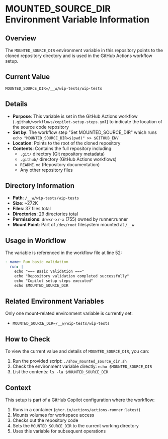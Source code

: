 # MOUNTED_SOURCE_DIR Environment Variable Information

## Overview

The `MOUNTED_SOURCE_DIR` environment variable in this repository points to the cloned repository directory and is used in the GitHub Actions workflow setup.

## Current Value

```
MOUNTED_SOURCE_DIR=/__w/wip-tests/wip-tests
```

## Details

- **Purpose**: This variable is set in the GitHub Actions workflow (`.github/workflows/copilot-setup-steps.yml`) to indicate the location of the source code repository
- **Set by**: The workflow step "Set MOUNTED_SOURCE_DIR" which runs `echo "MOUNTED_SOURCE_DIR=$(pwd)" >> $GITHUB_ENV`
- **Location**: Points to the root of the cloned repository
- **Contents**: Contains the full repository including:
  - `.git/` directory (Git repository metadata)
  - `.github/` directory (GitHub Actions workflows)
  - `README.md` (Repository documentation)
  - Any other repository files

## Directory Information

- **Path**: `/__w/wip-tests/wip-tests`
- **Size**: ~272K
- **Files**: 37 files total
- **Directories**: 29 directories total
- **Permissions**: `drwxr-xr-x` (755) owned by runner:runner
- **Mount Point**: Part of `/dev/root` filesystem mounted at `/__w`

## Usage in Workflow

The variable is referenced in the workflow file at line 52:
```yaml
- name: Run basic validation
  run: |
    echo "=== Basic Validation ==="
    echo "Repository validation completed successfully"
    echo "Copilot setup steps executed"
    echo $MOUNTED_SOURCE_DIR
```

## Related Environment Variables

Only one mount-related environment variable is currently set:
- `MOUNTED_SOURCE_DIR=/__w/wip-tests/wip-tests`

## How to Check

To view the current value and details of `MOUNTED_SOURCE_DIR`, you can:

1. Run the provided script: `./show_mounted_source_dir.sh`
2. Check the environment variable directly: `echo $MOUNTED_SOURCE_DIR`
3. List the contents: `ls -la $MOUNTED_SOURCE_DIR`

## Context

This setup is part of a GitHub Copilot configuration where the workflow:
1. Runs in a container (`ghcr.io/actions/actions-runner:latest`)
2. Mounts volumes for workspace access
3. Checks out the repository code
4. Sets the `MOUNTED_SOURCE_DIR` to the current working directory
5. Uses this variable for subsequent operations